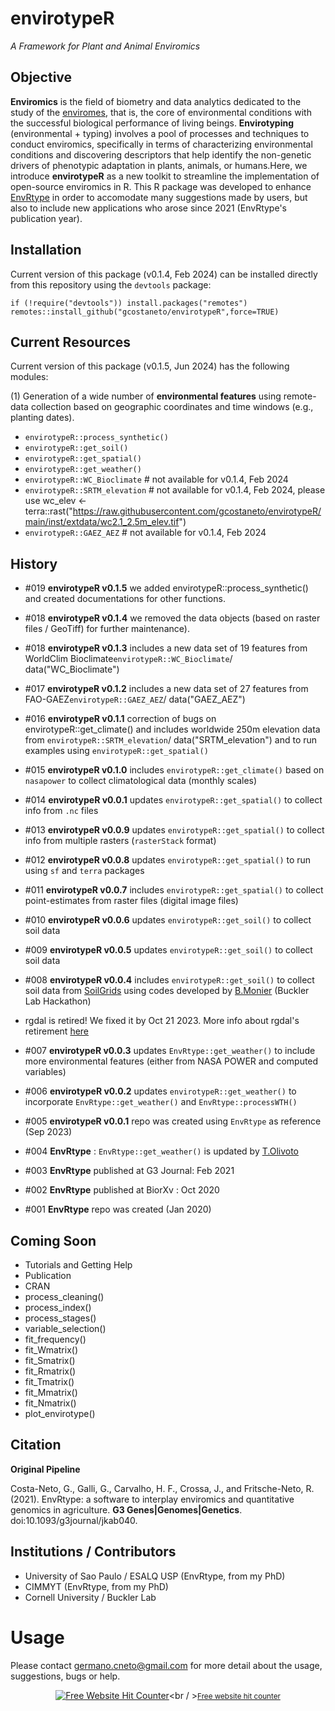 # envirotypeR
*A Framework for Plant and Animal Enviromics*


## Objective

**Enviromics** is the field of biometry and data analytics dedicated to the study of the [enviromes](https://en.wikipedia.org/wiki/Envirome), that is, the core of environmental conditions with the successful biological performance of living beings. **Envirotyping** (environmental + typing) involves a pool of processes and techniques to conduct enviromics, specifically in terms of characterizing environmental conditions and discovering descriptors that help identify the non-genetic drivers of phenotypic adaptation in plants, animals, or humans.Here, we introduce **envirotypeR** as a new toolkit to streamline the implementation of open-source enviromics in R. This R package was developed to enhance [EnvRtype](https://github.com/allogamous/EnvRtype) in order to accomodate many suggestions made by users, but also to include new applications who arose since 2021 (EnvRtype's publication year).


## Installation 

Current version of this package (v0.1.4, Feb 2024)  can be installed directly from this repository
using the `devtools` package:

```
if (!require("devtools")) install.packages("remotes")
remotes::install_github("gcostaneto/envirotypeR",force=TRUE)
```

## Current Resources

Current version of this package (v0.1.5, Jun 2024) has the following modules: 

(1) Generation of a wide number of **environmental features** using remote-data collection based on geographic coordinates and time windows (e.g., planting dates).

* `envirotypeR::process_synthetic()`
* `envirotypeR::get_soil()`
* `envirotypeR::get_spatial()`
* `envirotypeR::get_weather()`
* `envirotypeR::WC_Bioclimate`  # not available for  v0.1.4, Feb 2024
* `envirotypeR::SRTM_elevation` # not available for  v0.1.4, Feb 2024, please use  wc_elev <- terra::rast("https://raw.githubusercontent.com/gcostaneto/envirotypeR/main/inst/extdata/wc2.1_2.5m_elev.tif")
* `envirotypeR::GAEZ_AEZ`       # not available for  v0.1.4, Feb 2024

## History

* #019 **envirotypeR v0.1.5**  we added envirotypeR::process_synthetic() and created documentations for other functions.
  
* #018 **envirotypeR v0.1.4**  we removed the data objects (based on raster files / GeoTiff) for further maintenance).
  
* #018 **envirotypeR v0.1.3**  includes a new data set of 19 features from WorldClim Bioclimate`envirotypeR::WC_Bioclimate`/ data("WC_Bioclimate")

* #017 **envirotypeR v0.1.2**  includes a new data set of 27 features from FAO-GAEZ`envirotypeR::GAEZ_AEZ`/ data("GAEZ_AEZ")
  
* #016 **envirotypeR v0.1.1**  correction of bugs on envirotypeR::get_climate() and includes worldwide 250m elevation data from `envirotypeR::SRTM_elevation`/ data("SRTM_elevation") and to run examples using `envirotypeR::get_spatial()`
  
* #015 **envirotypeR v0.1.0** includes `envirotypeR::get_climate()` based on `nasapower` to collect climatological data (monthly scales)
  
* #014 **envirotypeR v0.0.1** updates `envirotypeR::get_spatial()` to collect info from `.nc` files
  
* #013 **envirotypeR v0.0.9** updates `envirotypeR::get_spatial()` to collect info from multiple rasters (`rasterStack` format)
 
* #012 **envirotypeR v0.0.8** updates `envirotypeR::get_spatial()` to run using `sf` and `terra` packages
  
* #011 **envirotypeR v0.0.7** includes `envirotypeR::get_spatial()` to collect point-estimates from raster files (digital image files)
  
* #010 **envirotypeR v0.0.6** updates `envirotypeR::get_soil()` to collect soil data
  
* #009 **envirotypeR v0.0.5** updates `envirotypeR::get_soil()` to collect soil data
  
* #008 **envirotypeR v0.0.4** includes `envirotypeR::get_soil()` to collect soil data from [SoilGrids](https://soilgrids.org/) using codes developed by [B.Monier](https://github.com/btmonier) (Buckler Lab Hackathon)
  
* rgdal is retired! We fixed it by Oct 21 2023. More info about rgdal's retirement [here](https://r-spatial.org/r/2022/04/12/evolution.html)

* #007 **envirotypeR v0.0.3** updates `EnvRtype::get_weather()` to include more environmental features (either from NASA POWER and computed variables)
  
* #006 **envirotypeR v0.0.2** updates `envirotypeR::get_weather()` to incorporate  `EnvRtype::get_weather()` and `EnvRtype::processWTH()`

* #005 **envirotypeR v0.0.1** repo was created using `EnvRtype` as reference (Sep 2023)

* #004 **EnvRtype** : `EnvRtype::get_weather()`  is updated by [T.Olivoto](https://github.com/TiagoOlivoto)

* #003 **EnvRtype** published at G3 Journal: Feb 2021
  
* #002 **EnvRtype** published at BiorXv : Oct 2020

* #001 **EnvRtype** repo was created (Jan 2020)

## Coming Soon

* Tutorials and Getting Help
* Publication
* CRAN
* process_cleaning()
* process_index()
* process_stages()
* variable_selection()
* fit_frequency()
* fit_Wmatrix()
* fit_Smatrix() 
* fit_Rmatrix()
* fit_Tmatrix() 
* fit_Mmatrix() 
* fit_Nmatrix() 
* plot_envirotype()


## Citation

**Original Pipeline**

Costa-Neto, G., Galli, G., Carvalho, H. F., Crossa, J., and Fritsche-Neto, R. (2021). EnvRtype: a software to interplay enviromics and quantitative genomics in agriculture. **G3 Genes|Genomes|Genetics**. doi:10.1093/g3journal/jkab040.

## Institutions / Contributors

* University of Sao Paulo / ESALQ USP (EnvRtype, from my PhD)
* CIMMYT (EnvRtype, from my PhD)
* Cornell University / Buckler Lab
  
# Usage

Please contact <germano.cneto@gmail.com> for more detail about the usage, suggestions, bugs or help.

<div align='center'>
  
<a href='https://www.free-website-hit-counter.com'><img src='https://www.free-website-hit-counter.com/c.php?d=9&id=159092&s=1' border='0' alt='Free Website Hit Counter'></a><br / ><small><a href='https://www.free-website-hit-counter.com' title="Free Website Hit Counter">Free website hit counter</a></small>

</div>


